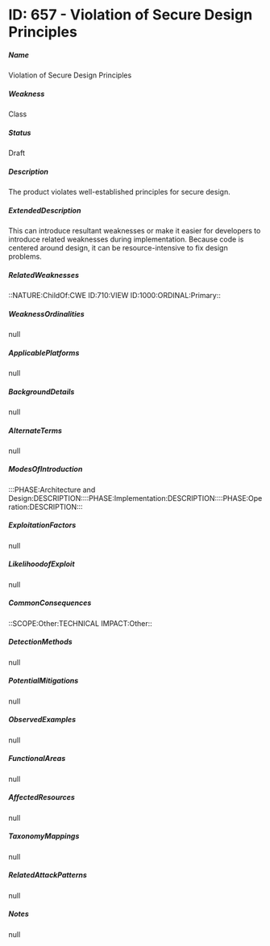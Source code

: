 # ID: 657 - Violation of Secure Design Principles
<h5>Name</h5>Violation of Secure Design Principles
<h5>Weakness</h5>Class
<h5>Status</h5>Draft
<h5>Description</h5>The product violates well-established principles for secure design.
<h5>ExtendedDescription</h5>This can introduce resultant weaknesses or make it easier for developers to introduce related weaknesses during implementation. Because code is centered around design, it can be resource-intensive to fix design problems.
<h5>RelatedWeaknesses</h5>::NATURE:ChildOf:CWE ID:710:VIEW ID:1000:ORDINAL:Primary::
<h5>WeaknessOrdinalities</h5>null
<h5>ApplicablePlatforms</h5>null
<h5>BackgroundDetails</h5>null
<h5>AlternateTerms</h5>null
<h5>ModesOfIntroduction</h5>:::PHASE:Architecture and Design:DESCRIPTION::::PHASE:Implementation:DESCRIPTION::::PHASE:Operation:DESCRIPTION:::
<h5>ExploitationFactors</h5>null
<h5>LikelihoodofExploit</h5>null
<h5>CommonConsequences</h5>::SCOPE:Other:TECHNICAL IMPACT:Other::
<h5>DetectionMethods</h5>null
<h5>PotentialMitigations</h5>null
<h5>ObservedExamples</h5>null
<h5>FunctionalAreas</h5>null
<h5>AffectedResources</h5>null
<h5>TaxonomyMappings</h5>null
<h5>RelatedAttackPatterns</h5>null
<h5>Notes</h5>null

